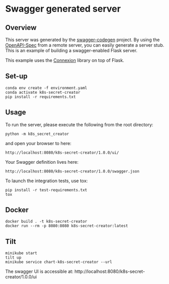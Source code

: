 # Swagger generated server

## Overview

This server was generated by the [swagger-codegen](https://github.com/swagger-api/swagger-codegen) project. By using the
[OpenAPI-Spec](https://github.com/swagger-api/swagger-core/wiki) from a remote server, you can easily generate a server stub.  This
is an example of building a swagger-enabled Flask server.

This example uses the [Connexion](https://github.com/zalando/connexion) library on top of Flask.

## Set-up

```shell
conda env create -f environment.yaml
conda activate k8s-secret-creator
pip install -r requirements.txt
```

## Usage

To run the server, please execute the following from the root directory:

```shell
python -m k8s_secret_creator
```

and open your browser to here:

```
http://localhost:8080/k8s-secret-creator/1.0.0/ui/
```

Your Swagger definition lives here:

```
http://localhost:8080/k8s-secret-creator/1.0.0/swagger.json
```

To launch the integration tests, use tox:

```shell
pip install -r test-requirements.txt
tox
```

## Docker

```shell
docker build . -t k8s-secret-creator
docker run --rm -p 8080:8080 k8s-secret-creator:latest
```

## Tilt

```shell
minikube start
tilt up
minikube service chart-k8s-secret-creator --url
```

The swagger UI is accessible at: http://localhost:8080/k8s-secret-creator/1.0.0/ui